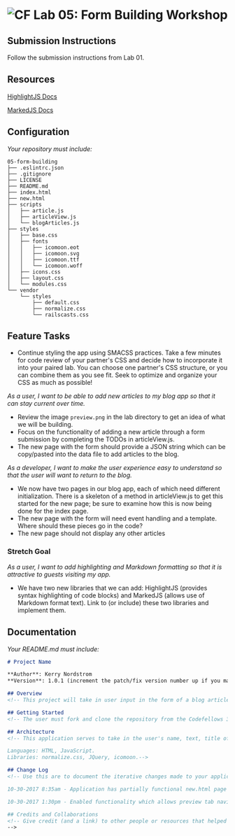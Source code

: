 ![CF](https://camo.githubusercontent.com/70edab54bba80edb7493cad3135e9606781cbb6b/687474703a2f2f692e696d6775722e636f6d2f377635415363382e706e67) Lab 05: Form Building Workshop
===

## Submission Instructions
Follow the submission instructions from Lab 01.

## Resources  
[HighlightJS Docs](https://highlightjs.org/)

[MarkedJS Docs](https://github.com/chjj/marked)

## Configuration
_Your repository must include:_

```
05-form-building
├── .eslintrc.json
├── .gitignore
├── LICENSE
├── README.md
├── index.html
├── new.html
├── scripts
│   ├── article.js
│   ├── articleView.js
│   └── blogArticles.js
├── styles
│   ├── base.css
│   ├── fonts
│   │   ├── icomoon.eot
│   │   ├── icomoon.svg
│   │   ├── icomoon.ttf
│   │   └── icomoon.woff
│   ├── icons.css
│   ├── layout.css
│   └── modules.css
└── vendor
    └── styles
        ├── default.css
        ├── normalize.css
        └── railscasts.css
```


## Feature Tasks

- Continue styling the app using SMACSS practices. Take a few minutes for code review of your partner's CSS and decide how to incorporate it into your paired lab. You can choose one partner's CSS structure, or you can combine them as you see fit. Seek to optimize and organize your CSS as much as possible!

*As a user, I want to be able to add new articles to my blog app so that it can stay current over time.*

- Review the image `preview.png` in the lab directory to get an idea of what we will be building.
- Focus on the functionality of adding a new article through a form submission by completing the TODOs in articleView.js.
- The new page with the form should provide a JSON string which can be copy/pasted into the data file to add articles to the blog.

*As a developer, I want to make the user experience easy to understand so that the user will want to return to the blog.*

- We now have two pages in our blog app, each of which need different initialization. There is a skeleton of a method in articleView.js to get this started for the new page; be sure to examine how this is now being done for the index page.
- The new page with the form will need event handling and a template. Where should these pieces go in the code?
- The new page should not display any other articles

### Stretch Goal
*As a user, I want to add highlighting and Markdown formatting so that it is attractive to guests visiting my app.*

- We have two new libraries that we can add: HighlightJS (provides syntax highlighting of code blocks) and MarkedJS (allows use of Markdown format text). Link to (or include) these two libraries and implement them.

## Documentation
_Your README.md must include:_

```md
# Project Name

**Author**: Kerry Nordstrom
**Version**: 1.0.1 (increment the patch/fix version number up if you make more commits past your first submission)

## Overview
<!-- This project will take in user input in the form of a blog article and will display a JSON result which the user will need to copy and paste into a raw data file of other articles for display on the main index page. -->

## Getting Started
<!-- The user must fork and clone the repository from the Codefellows 301 repository then add functionality prescribed in the readme. -->

## Architecture
<!-- This application serves to take in the user's name, text, title of article, url, and category, then prepare a JSON object containing this information.  With this, it can be added to the raw data file and prepared for display on the index page.   

Languages: HTML, JavaScript.
Libraries: normalize.css, JQuery, icomoon.-->

## Change Log
<!-- Use this are to document the iterative changes made to your application as each feature is successfully implemented. Use time stamps. Here's an examples:

10-30-2017 8:35am - Application has partially functional new.html page where the JSON autofills, but the new article does not display on the index page.

10-30-2017 1:30pm - Enabled functionality which allows preview tab navigation on new.html

## Credits and Collaborations
<!-- Give credit (and a link) to other people or resources that helped you build this application. -->
-->
```
